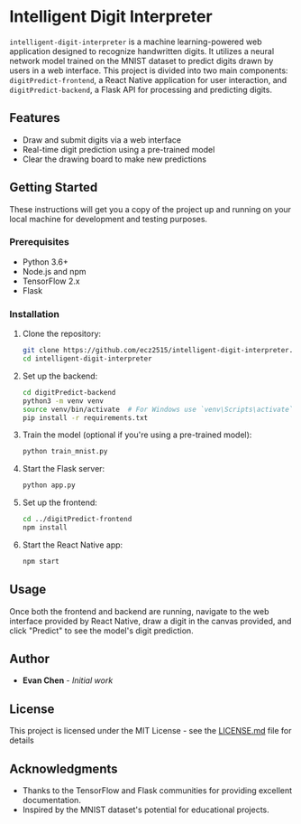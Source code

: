 # Intelligent Digit Interpreter

`intelligent-digit-interpreter` is a machine learning-powered web application designed to recognize handwritten digits. It utilizes a neural network model trained on the MNIST dataset to predict digits drawn by users in a web interface. This project is divided into two main components: `digitPredict-frontend`, a React Native application for user interaction, and `digitPredict-backend`, a Flask API for processing and predicting digits.

## Features

- Draw and submit digits via a web interface
- Real-time digit prediction using a pre-trained model
- Clear the drawing board to make new predictions

## Getting Started

These instructions will get you a copy of the project up and running on your local machine for development and testing purposes.

### Prerequisites

- Python 3.6+
- Node.js and npm
- TensorFlow 2.x
- Flask

### Installation

1. Clone the repository:

    ```sh
    git clone https://github.com/ecz2515/intelligent-digit-interpreter.git
    cd intelligent-digit-interpreter
    ```

2. Set up the backend:

    ```sh
    cd digitPredict-backend
    python3 -m venv venv
    source venv/bin/activate  # For Windows use `venv\Scripts\activate`
    pip install -r requirements.txt
    ```

3. Train the model (optional if you're using a pre-trained model):

    ```sh
    python train_mnist.py
    ```

4. Start the Flask server:

    ```sh
    python app.py
    ```

5. Set up the frontend:

    ```sh
    cd ../digitPredict-frontend
    npm install
    ```

6. Start the React Native app:

    ```sh
    npm start
    ```

## Usage

Once both the frontend and backend are running, navigate to the web interface provided by React Native, draw a digit in the canvas provided, and click "Predict" to see the model's digit prediction.

## Author

- **Evan Chen** - _Initial work_

## License

This project is licensed under the MIT License - see the [LICENSE.md](LICENSE.md) file for details

## Acknowledgments

- Thanks to the TensorFlow and Flask communities for providing excellent documentation.
- Inspired by the MNIST dataset's potential for educational projects.
